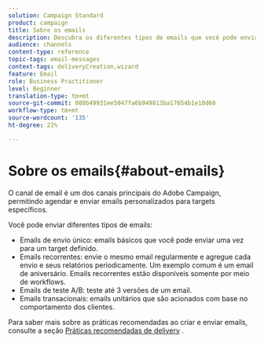 ```yaml
---
solution: Campaign Standard
product: campaign
title: Sobre os emails
description: Descubra os diferentes tipos de emails que você pode enviar com o Adobe Campaign.
audience: channels
content-type: reference
topic-tags: email-messages
context-tags: deliveryCreation,wizard
feature: Email
role: Business Practitioner
level: Beginner
translation-type: tm+mt
source-git-commit: 088b49931ee5047fa6b949813ba17654b1e10d60
workflow-type: tm+mt
source-wordcount: '135'
ht-degree: 22%

---
```



# Sobre os emails{#about-emails}

O canal de email é um dos canais principais do Adobe Campaign, permitindo agendar e enviar emails personalizados para targets específicos.

Você pode enviar diferentes tipos de emails:

* Emails de envio único: emails básicos que você pode enviar uma vez para um target definido.
* Emails recorrentes: envie o mesmo email regularmente e agregue cada envio e seus relatórios periodicamente. Um exemplo comum é um email de aniversário. Emails recorrentes estão disponíveis somente por meio de workflows.
* Emails de teste A/B: teste até 3 versões de um email.
* Emails transacionais: emails unitários que são acionados com base no comportamento dos clientes.

Para saber mais sobre as práticas recomendadas ao criar e enviar emails, consulte a seção [Práticas recomendadas de delivery](../../sending/using/delivery-best-practices.md) .
